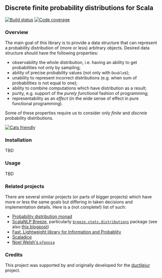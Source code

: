 ## Discrete finite probability distributions for Scala

[![Build status](https://travis-ci.com/buzden/dfd.svg)](https://travis-ci.com/buzden/dfd)
[![Code coverage](https://codecov.io/github/buzden/dfd/coverage.svg?branch=master)](https://codecov.io/github/buzden/dfd)

### Overview

The main goal of this library is to provide a data structure that can represent a probability distribution of (more or less) arbitrary objects.
Desired data structure should have the following properties:

- observability the whole distribution, i.e. having an ability to get probabilities not only by sampling;
- ability of precise probability values (not only with `Double`s);
- unability to represent incorrect distributions (e.g. when sum of probabilities is not equal to one);
- ability to combine computations which have distribution as a result;
- purity, e.g. support of the *purely functional* fashion of programming;
- representability as an *effect* (in the wide sense of effect in pure functional programming).

Some of these properties require us to consider only *finite* and *discrete* probability distributions.

[![Cats friendly](https://typelevel.org/cats/img/cats-badge-tiny.png)](https://typelevel.org/cats)

### Installation

TBD

### Usage

TBD

### Related projects

There are several similar projects (or parts of bigger projects) which have more or less the same goals
but differing in taken decisions and implementation details.
Here is a (not complete!) list of such:

- [Probability distribution monad](https://github.com/jliszka/probability-monad)
- [ScalaNLP Breeze](https://github.com/scalanlp/breeze), particularly
  [`breeze.stats.distributions`](https://github.com/scalanlp/breeze/tree/master/math/src/main/scala/breeze/stats/distributions) package
  (see also [this blogpost](https://www.chrisstucchio.com/blog/2016/probability_the_monad.html))
- [Fast, Lightweight library for Information and Probablity](https://github.com/xxxnell/flip)
- [Scaladice](https://github.com/pdehn/Scaladice)
- [Noel Welsh's `pfennig`](https://github.com/noelwelsh/pfennig)

### Credits

This project was supported by and originally developed for the [ductilejur](https://forge.ispras.ru/projects/ductilejur) project.

